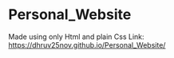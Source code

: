 # Personal_Website
Made using only Html and plain Css
Link: https://dhruv25nov.github.io/Personal_Website/
